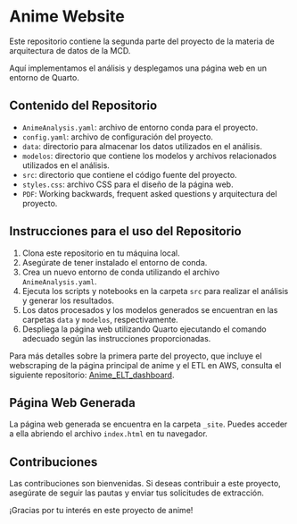 # Anime Website

Este repositorio contiene la segunda parte del proyecto de la materia de arquitectura de datos de la MCD.

Aquí implementamos el análisis y desplegamos una página web en un entorno de Quarto.

## Contenido del Repositorio

- `AnimeAnalysis.yaml`: archivo de entorno conda para el proyecto.
- `config.yaml`: archivo de configuración del proyecto.
- `data`: directorio para almacenar los datos utilizados en el análisis.
- `modelos`: directorio que contiene los modelos y archivos relacionados utilizados en el análisis.
- `src`: directorio que contiene el código fuente del proyecto.
- `styles.css`: archivo CSS para el diseño de la página web.
- `PDF`: Working backwards, frequent asked questions y arquitectura del proyecto.

## Instrucciones para el uso del Repositorio

1. Clona este repositorio en tu máquina local.
2. Asegúrate de tener instalado el entorno de conda.
3. Crea un nuevo entorno de conda utilizando el archivo `AnimeAnalysis.yaml`.
4. Ejecuta los scripts y notebooks en la carpeta `src` para realizar el análisis y generar los resultados.
5. Los datos procesados y los modelos generados se encuentran en las carpetas `data` y `modelos`, respectivamente.
6. Despliega la página web utilizando Quarto ejecutando el comando adecuado según las instrucciones proporcionadas.

Para más detalles sobre la primera parte del proyecto, que incluye el webscraping de la página principal de anime y el ETL en AWS, consulta el siguiente repositorio: [Anime_ELT_dashboard](https://github.com/JuanPalms/Anime_ELT_dashboard).

## Página Web Generada

La página web generada se encuentra en la carpeta `_site`. Puedes acceder a ella abriendo el archivo `index.html` en tu navegador.

## Contribuciones

Las contribuciones son bienvenidas. Si deseas contribuir a este proyecto, asegúrate de seguir las pautas y enviar tus solicitudes de extracción.

¡Gracias por tu interés en este proyecto de anime!
